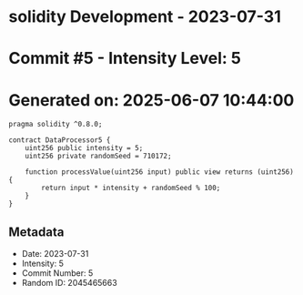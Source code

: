 ﻿# solidity Development - 2023-07-31
# Commit #5 - Intensity Level: 5
# Generated on: 2025-06-07 10:44:00
```solidity
pragma solidity ^0.8.0;

contract DataProcessor5 {
    uint256 public intensity = 5;
    uint256 private randomSeed = 710172;

    function processValue(uint256 input) public view returns (uint256) {
        return input * intensity + randomSeed % 100;
    }
}
```
## Metadata
- Date: 2023-07-31
- Intensity: 5
- Commit Number: 5
- Random ID: 2045465663
